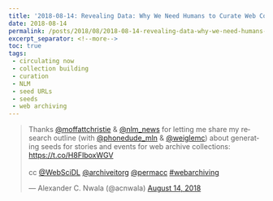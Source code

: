 ```yaml
---
title: '2018-08-14: Revealing Data: Why We Need Humans to Curate Web Collections'
date: 2018-08-14
permalink: /posts/2018/08/2018-08-14-revealing-data-why-we-need-humans-to-curate-web-collections
excerpt_separator: <!--more-->
toc: true
tags:
 - circulating now 
 - collection building
 - curation
 - NLM
 - seed URLs
 - seeds 
 - web archiving
---
```


<blockquote class="twitter-tweet"><p lang="en" dir="ltr">Thanks <a href="https://twitter.com/moffattchristie?ref_src=twsrc%5Etfw">@moffattchristie</a> &amp; <a href="https://twitter.com/nlm_news?ref_src=twsrc%5Etfw">@nlm_news</a> for letting me share my research outline (with <a href="https://twitter.com/phonedude_mln?ref_src=twsrc%5Etfw">@phonedude_mln</a> &amp; <a href="https://twitter.com/weiglemc?ref_src=twsrc%5Etfw">@weiglemc</a>) about generating seeds for stories and events for web archive collections: <a href="https://t.co/H8FIboxWGV">https://t.co/H8FIboxWGV</a><br><br>cc <a href="https://twitter.com/WebSciDL?ref_src=twsrc%5Etfw">@WebSciDL</a> <a href="https://twitter.com/archiveitorg?ref_src=twsrc%5Etfw">@archiveitorg</a> <a href="https://twitter.com/permacc?ref_src=twsrc%5Etfw">@permacc</a> <a href="https://twitter.com/hashtag/webarchiving?src=hash&amp;ref_src=twsrc%5Etfw">#webarchiving</a></p>&mdash; Alexander C. Nwala (@acnwala) <a href="https://twitter.com/acnwala/status/1029392396306591744?ref_src=twsrc%5Etfw">August 14, 2018</a></blockquote> <script async src="https://platform.twitter.com/widgets.js" charset="utf-8"></script>